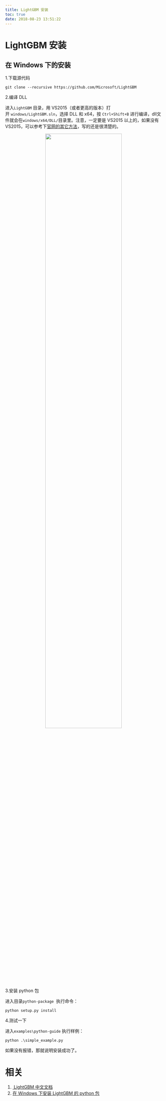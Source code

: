 ```yaml
---
title: LightGBM 安装
toc: true
date: 2018-08-23 13:51:22
---
```

# LightGBM 安装


## 在 Windows 下的安装


1.下载源代码

```
git clone --recursive https://github.com/Microsoft/LightGBM
```

2.编译 DLL

进入`LightGBM` 目录，用 VS2015（或者更高的版本）打开 `windows/LightGBM.sln`，选择 DLL 和 x64，按 `Ctrl+Shift+B` 进行编译，dll文件就会在`windows/x64/DLL/`目录里。注意，一定要是 VS2015 以上的，如果没有 VS2015，可以参考下[官网的其它方法](http://lightgbm.apachecn.org/cn/latest/Installation-Guide.html)，写的还是很清楚的。

<p align="center">
    <img width="70%" height="70%" src="http://images.iterate.site/blog/image/180729/cLIi3FLFIf.png?imageslim">
</p>

3.安装 python 包

进入目录`python-package`  执行命令：


```
python setup.py install
```


4.测试一下

进入`examples\python-guide` 执行样例：


```
python .\simple_example.py
```

如果没有报错，那就说明安装成功了。





# 相关

1. [ LightGBM 中文文档](http://lightgbm.apachecn.org/cn/latest/index.html)
2. [在 Windows 下安装 LightGBM 的 python 包](https://blog.csdn.net/jiaqiangbandongg/article/details/53814663)
